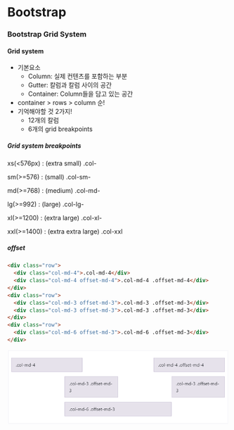 # Bootstrap

### Bootstrap Grid System

#### Grid system

* 기본요소
  * Column: 실제 컨텐츠를 포함하는 부분
  * Gutter: 칼럼과 칼럼 사이의 공간
  * Container: Column들을 담고 있는 공간
* container > rows > column 순!
* 기억해야할 것 2가지!
  * 12개의 칼럼
  * 6개의 grid breakpoints

##### Grid system breakpoints

xs(<576px) : (extra small) .col-

sm(>=576) : (small) .col-sm-

md(>=768) : (medium) .col-md-

lg(>=992) : (large) .col-lg-

xl(>=1200) : (extra large) .col-xl-

xxl(>=1400) : (extra extra large) .col-xxl



##### offset

```html
<div class="row">
  <div class="col-md-4">.col-md-4</div>
  <div class="col-md-4 offset-md-4">.col-md-4 .offset-md-4</div>
</div>
<div class="row">
  <div class="col-md-3 offset-md-3">.col-md-3 .offset-md-3</div>
  <div class="col-md-3 offset-md-3">.col-md-3 .offset-md-3</div>
</div>
<div class="row">
  <div class="col-md-6 offset-md-3">.col-md-6 .offset-md-3</div>
</div>
```

![image-20220214035225204](Bootstrap/image-20220214035225204.png)
